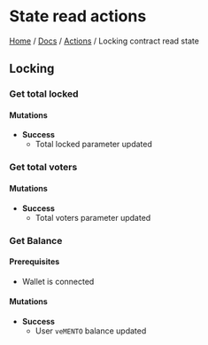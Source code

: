 # State read actions
[Home](../README.md) / [Docs](../index.md) / [Actions](./index.md) / Locking contract read state

## Locking

### Get total locked
#### Mutations

- **Success**
    - Total locked parameter updated

### Get total voters

#### Mutations

- **Success**
    - Total voters parameter updated

### Get Balance
#### Prerequisites

- Wallet is connected

#### Mutations

- **Success**
    - User `veMENTO` balance updated
